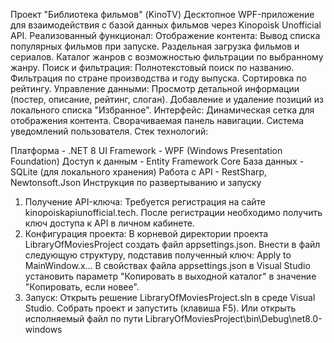 Проект "Библиотека фильмов" (KinoTV)
Десктопное WPF-приложение для взаимодействия с базой данных фильмов через Kinopoisk Unofficial API.
Реализованный функционал:
Отображение контента:
Вывод списка популярных фильмов при запуске.
Раздельная загрузка фильмов и сериалов.
Каталог жанров с возможностью фильтрации по выбранному жанру.
Поиск и фильтрация:
Полнотекстовый поиск по названию.
Фильтрация по стране производства и году выпуска.
Сортировка по рейтингу.
Управление данными:
Просмотр детальной информации (постер, описание, рейтинг, слоган).
Добавление и удаление позиций из локального списка "Избранное".
Интерфейс:
Динамическая сетка для отображения контента.
Сворачиваемая панель навигации.
Система уведомлений пользователя.
Стек технологий:

Платформа - .NET 8
UI Framework - WPF (Windows Presentation Foundation) 
Доступ к данным - Entity Framework Core 
База данных - SQLite (для локального хранения)
Работа с API - RestSharp, Newtonsoft.Json
Инструкция по развертыванию и запуску
1. Получение API-ключа:
Требуется регистрация на сайте kinopoiskapiunofficial.tech.
После регистрации необходимо получить ключ доступа к API в личном кабинете.
2. Конфигурация проекта:
В корневой директории проекта LibraryOfMoviesProject создать файл appsettings.json.
Внести в файл следующую структуру, подставив полученный ключ:
Apply to MainWindow.x...
В свойствах файла appsettings.json в Visual Studio установить параметр "Копировать в выходной каталог" в значение "Копировать, если новее".
3. Запуск:
Открыть решение LibraryOfMoviesProject.sln в среде Visual Studio.
Собрать проект и запустить (клавиша F5).
Или открыть исполняемый файл по пути LibraryOfMoviesProject\bin\Debug\net8.0-windows
